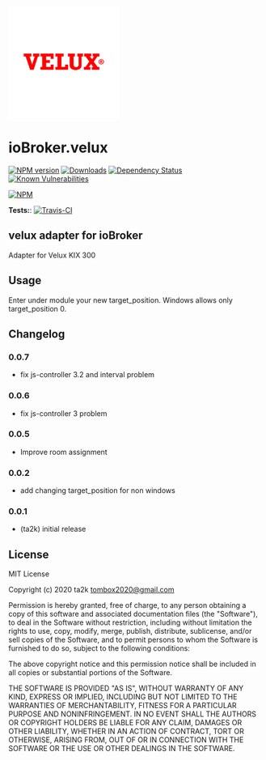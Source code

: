 ![Logo](admin/velux.png)

# ioBroker.velux

[![NPM version](http://img.shields.io/npm/v/iobroker.velux.svg)](https://www.npmjs.com/package/iobroker.velux)
[![Downloads](https://img.shields.io/npm/dm/iobroker.velux.svg)](https://www.npmjs.com/package/iobroker.velux)
[![Dependency Status](https://img.shields.io/david/ta2k/iobroker.velux.svg)](https://david-dm.org/ta2k/iobroker.velux)
[![Known Vulnerabilities](https://snyk.io/test/github/ta2k/ioBroker.velux/badge.svg)](https://snyk.io/test/github/ta2k/ioBroker.velux)

[![NPM](https://nodei.co/npm/iobroker.velux.png?downloads=true)](https://nodei.co/npm/iobroker.velux/)

**Tests:**: [![Travis-CI](http://img.shields.io/travis/ta2k/ioBroker.velux/master.svg)](https://travis-ci.org/ta2k/ioBroker.velux)

## velux adapter for ioBroker

Adapter for Velux KIX 300

## Usage

Enter under module your new target_position. Windows allows only target_position 0.

## Changelog

### 0.0.7

-   fix js-controller 3.2 and interval problem
### 0.0.6

-   fix js-controller 3 problem

### 0.0.5

-   Improve room assignment

### 0.0.2

-   add changing target_position for non windows

### 0.0.1

-   (ta2k) initial release

## License

MIT License

Copyright (c) 2020 ta2k <tombox2020@gmail.com>

Permission is hereby granted, free of charge, to any person obtaining a copy
of this software and associated documentation files (the "Software"), to deal
in the Software without restriction, including without limitation the rights
to use, copy, modify, merge, publish, distribute, sublicense, and/or sell
copies of the Software, and to permit persons to whom the Software is
furnished to do so, subject to the following conditions:

The above copyright notice and this permission notice shall be included in all
copies or substantial portions of the Software.

THE SOFTWARE IS PROVIDED "AS IS", WITHOUT WARRANTY OF ANY KIND, EXPRESS OR
IMPLIED, INCLUDING BUT NOT LIMITED TO THE WARRANTIES OF MERCHANTABILITY,
FITNESS FOR A PARTICULAR PURPOSE AND NONINFRINGEMENT. IN NO EVENT SHALL THE
AUTHORS OR COPYRIGHT HOLDERS BE LIABLE FOR ANY CLAIM, DAMAGES OR OTHER
LIABILITY, WHETHER IN AN ACTION OF CONTRACT, TORT OR OTHERWISE, ARISING FROM,
OUT OF OR IN CONNECTION WITH THE SOFTWARE OR THE USE OR OTHER DEALINGS IN THE
SOFTWARE.
